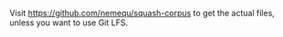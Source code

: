 Visit https://github.com/nemequ/squash-corpus to get the actual files, unless you want to use Git LFS.
